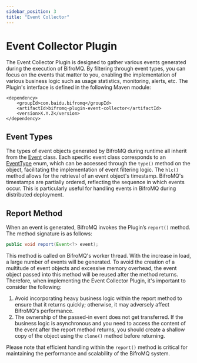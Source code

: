 ```yaml
---
sidebar_position: 3
title: "Event Collector"
---
```


# Event Collector Plugin

The Event Collector Plugin is designed to gather various events generated during the execution of BifroMQ. By filtering through event types, you can focus on the events that matter to you, enabling the implementation of various business logic such as usage statistics, monitoring, alerts, etc. The Plugin's interface is defined in the following Maven module:

```
<dependency>
    <groupId>com.baidu.bifromq</groupId>
    <artifactId>bifromq-plugin-event-collector</artifactId>
    <version>X.Y.Z</version>
</dependency>
```

## Event Types

The types of event objects generated by BifroMQ during runtime all inherit from the [Event](https://github.com/baidu/bifromq/blob/main/bifromq-plugin/bifromq-plugin-event-collector/src/main/java/com/baidu/bifromq/plugin/eventcollector/Event.java) class. Each specific event class corresponds to an [EventType](https://github.com/baidu/bifromq/blob/main/bifromq-plugin/bifromq-plugin-event-collector/src/main/java/com/baidu/bifromq/plugin/eventcollector/EventType.java) enum, which can be accessed through the `type()` method on the object, facilitating the implementation of event filtering logic. The `hlc()` method allows for the retrieval of an event object's timestamp. BifroMQ's timestamps are partially ordered, reflecting the sequence in which events occur. This is particularly useful for handling events in BifroMQ during distributed deployment.

## Report Method
When an event is generated, BifroMQ invokes the Plugin’s `report()` method. The method signature is as follows:
```java
public void report(Event<?> event);
```
This method is called on BifroMQ's worker thread. With the increase in load, a large number of events will be generated. To avoid the creation of a multitude of event objects and excessive memory overhead, the event object passed into this method will be reused after the method returns. Therefore, when implementing the Event Collector Plugin, it's important to consider the following:
1. Avoid incorporating heavy business logic within the report method to ensure that it returns quickly; otherwise, it may adversely affect BifroMQ's performance.
2. The ownership of the passed-in event does not get transferred. If the business logic is asynchronous and you need to access the content of the event after the report method returns, you should create a shallow copy of the object using the `clone()` method before returning.

Please note that efficient handling within the `report()` method is critical for maintaining the performance and scalability of the BifroMQ system.


